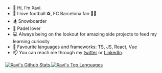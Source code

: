 - 👋 Hi, I’m Xavi.
- 💙 I love football ⚽, FC Barcelona fan 🔵🔴
- 🏂 Snowboarder
- 🎾 Padel lover
- 💻 Always being on the lookout for amazing side projects to feed my learning curiosity
- 📢 Favourite languages and frameworks: TS, JS, React, Vue
- 📫 You can reach me through my [twitter](https://twitter.com/xavism9) or [LinkedIn](https://www.linkedin.com/in/xavisanchezmir/).

<a target=_blank href="https://github.com/xavism">
  <picture>
    <source 
      srcset="https://github-readme-stats.vercel.app/api?username=xavism&show_icons=true&theme=github_dark&count_private=true&hide_border=true"
      media="(prefers-color-scheme: dark)"
    />
    <source
      srcset="https://github-readme-stats.vercel.app/api?username=xavism&show_icons=true&count_private=true&hide_border=true"
      media="(prefers-color-scheme: light), (prefers-color-scheme: no-preference)"
    />
    <img align="center" alt="Xavi's Github Stats" src="https://github-readme-stats.vercel.app/api?username=xavism&show_icons=true&theme=github_dark&count_private=true&hide_border=true" />
  </picture>
</a>

<a target=_blank href="https://github.com/xavism">
  <picture>
    <source 
      srcset="https://github-readme-stats.vercel.app/api/top-langs/?username=xavism&theme=github_dark&layout=compact&hide=EJS&hide_border=true&exclude_repo=playit,abrezielo.cat,APISentimetroTokiota,events-api,tfm-mv"
      media="(prefers-color-scheme: dark)"
    />
    <source
      srcset="https://github-readme-stats.vercel.app/api/top-langs/?username=xavism&layout=compact&hide=EJS&hide_border=true&exclude_repo=playit,abrezielo.cat,APISentimetroTokiota,events-api,tfm-mv"
      media="(prefers-color-scheme: light), (prefers-color-scheme: no-preference)"
    />
    <img align="center" alt="Xavi's Top Languages" src="https://github-readme-stats.vercel.app/api/top-langs/?username=xavism&layout=compact&hide=EJS&hide_border=true&exclude_repo=playit,abrezielo.cat,APISentimetroTokiota,events-api,tfm-mv" />
  </picture>
</a>

